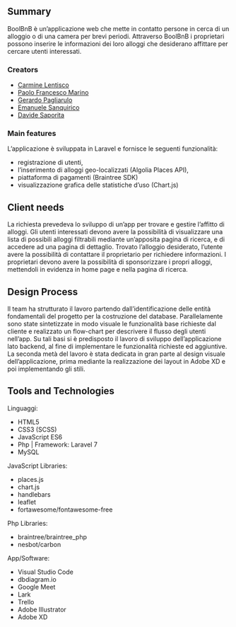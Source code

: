 ## Summary
BoolBnB è un’applicazione web che mette in contatto persone in cerca di un alloggio o di una camera per brevi periodi. Attraverso BoolBnB i proprietari possono inserire le informazioni dei loro alloggi che desiderano affittare per cercare utenti interessati.

### Creators
* [Carmine Lentisco](https://www.linkedin.com/in/carmine-lentisco-07a0871b2/)
* [Paolo Francesco Marino](https://www.linkedin.com/in/paolo-francesco-marino-0790981b2/)
* [Gerardo Pagliarulo](https://www.linkedin.com/in/gerardo-pagliarulo-b56105113/)
* [Emanuele Sanquirico](https://www.linkedin.com/in/emanuele-sanquirico-3791161b2/)
* [Davide Saporita](https://www.linkedin.com/in/davidesaporita/)

### Main features
L’applicazione è sviluppata in Laravel e fornisce le seguenti funzionalità:
* registrazione di utenti, 
* l’inserimento di alloggi geo-localizzati (Algolia Places API), 
* piattaforma di pagamenti (Braintree SDK) 
* visualizzazione grafica delle statistiche d’uso (Chart.js)

## Client needs
La richiesta prevedeva lo sviluppo di un’app per trovare e gestire l’affitto di alloggi. Gli utenti interessati devono avere la possibilità di visualizzare una lista di possibili alloggi filtrabili mediante un’apposita pagina di ricerca, e di accedere ad una pagina di dettaglio. Trovato l’alloggio desiderato, l’utente avere la possibilità di contattare il proprietario per richiedere informazioni. I proprietari devono avere la possibilità di sponsorizzare i propri alloggi, mettendoli in evidenza in home page e nella pagina di ricerca.

## Design Process
Il team ha strutturato il lavoro partendo dall’identificazione delle entità fondamentali del progetto per la costruzione del database. Parallelamente sono state sintetizzate in modo visuale le funzionalità base richieste dal cliente e realizzato un flow-chart per descrivere il flusso degli utenti nell’app. Su tali basi si è predisposto il lavoro di sviluppo dell’applicazione lato backend, al fine di implementare le funzionalità richieste ed aggiuntive. La seconda metà del lavoro è stata dedicata in gran parte al design visuale dell’applicazione, prima mediante la realizzazione dei layout in Adobe XD e poi implementando gli stili.

## Tools and Technologies
Linguaggi:
* HTML5
* CSS3 (SCSS)
* JavaScript ES6
* Php | Framework: Laravel 7
* MySQL

JavaScript Libraries:
* places.js 
* chart.js
* handlebars
* leaflet
* fortawesome/fontawesome-free

Php Libraries:
* braintree/braintree_php
* nesbot/carbon

App/Software:
* Visual Studio Code
* dbdiagram.io
* Google Meet
* Lark
* Trello
* Adobe Illustrator
* Adobe XD
